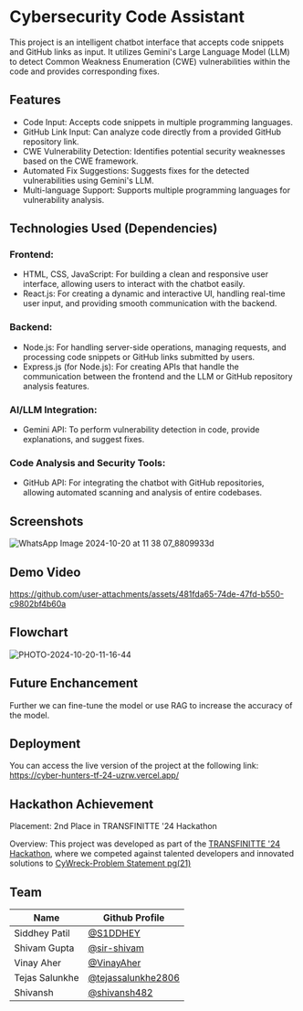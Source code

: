 # Cybersecurity Code Assistant
This project is an intelligent chatbot interface that accepts code snippets and GitHub links as input. It utilizes Gemini's Large Language Model (LLM) to detect Common Weakness Enumeration (CWE) vulnerabilities within the code and provides corresponding fixes.

## Features
* Code Input: Accepts code snippets in multiple programming languages.
* GitHub Link Input: Can analyze code directly from a provided GitHub repository link.
* CWE Vulnerability Detection: Identifies potential security weaknesses based on the CWE framework.
* Automated Fix Suggestions: Suggests fixes for the detected vulnerabilities using Gemini's LLM.
* Multi-language Support: Supports multiple programming languages for vulnerability analysis.

## Technologies Used (Dependencies)
### Frontend:
* HTML, CSS, JavaScript: For building a clean and responsive user interface, allowing users to interact with the chatbot easily.
* React.js: For creating a dynamic and interactive UI, handling real-time user input, and providing smooth communication with the backend.

### Backend:
* Node.js: For handling server-side operations, managing requests, and processing code snippets or GitHub links submitted by users.
* Express.js (for Node.js): For creating APIs that handle the communication between the frontend and the LLM or GitHub repository analysis features.

### AI/LLM Integration:
* Gemini API: To perform vulnerability detection in code, provide explanations, and suggest fixes.

### Code Analysis and Security Tools:
* GitHub API: For integrating the chatbot with GitHub repositories, allowing automated scanning and analysis of entire codebases.


## Screenshots
![WhatsApp Image 2024-10-20 at 11 38 07_8809933d](https://github.com/user-attachments/assets/6817e7b6-f2ce-41da-b0b9-2ca0448af0bd)

## Demo Video
https://github.com/user-attachments/assets/481fda65-74de-47fd-b550-c9802bf4b60a


## Flowchart
![PHOTO-2024-10-20-11-16-44](https://github.com/user-attachments/assets/2a9af929-5c15-440e-958f-f3f2c5396e63)

## Future Enchancement
Further we can fine-tune the model or use RAG to increase the accuracy of the model.

## Deployment
You can access the live version of the project at the following link:
https://cyber-hunters-tf-24-uzrw.vercel.app/

## Hackathon Achievement
Placement: 2nd Place in TRANSFINITTE '24 Hackathon

Overview: This project was developed as part of the [TRANSFINITTE '24 Hackathon](https://transfinitte.com/), where we competed against talented developers and innovated solutions to [CyWreck-Problem Statement pg(21)](https://drive.google.com/file/d/1ABFIgrlRrjp29Nm5wRktYCnuqQn5jDBJ/view)

## Team
| Name             |Github Profile    |
|------------------|------------------|
|Siddhey Patil     |[@S1DDHEY](https://github.com/S1DDHEY)|
|Shivam Gupta      |[@sir-shivam](https://github.com/sir-shivam)|
|Vinay Aher        |[@VinayAher](https://github.com/VinayAher)|
|Tejas Salunkhe    |[@tejassalunkhe2806](https://github.com/tejassalunkhe2806)|
|Shivansh          |[@shivansh482](https://github.com/shivansh482)|






